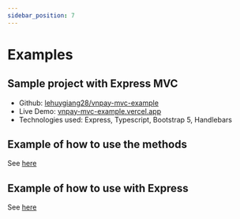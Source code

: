 ```yaml
---
sidebar_position: 7
---
```


# Examples

## Sample project with Express MVC

-   Github: [lehuygiang28/vnpay-mvc-example](https://github.com/lehuygiang28/vnpay-mvc-example)
-   Live Demo: [vnpay-mvc-example.vercel.app](https://vnpay-mvc-example.vercel.app/)
-   Technologies used: Express, Typescript, Bootstrap 5, Handlebars

## Example of how to use the methods

See [here](https://github.com/lehuygiang28/vnpay/blob/main/example/index.ts)

## Example of how to use with Express

See [here](https://github.com/lehuygiang28/vnpay/blob/main/example/express.ts)
